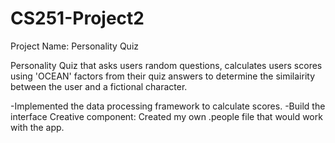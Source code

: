 # CS251-Project2

Project Name: Personality Quiz

Personality Quiz that asks users random questions, calculates users scores using 'OCEAN' factors from their quiz answers to determine the similairity between the user and a fictional character. 


-Implemented the data processing framework to calculate scores.
-Build the interface
Creative component: Created my own .people file that would work with the app.
